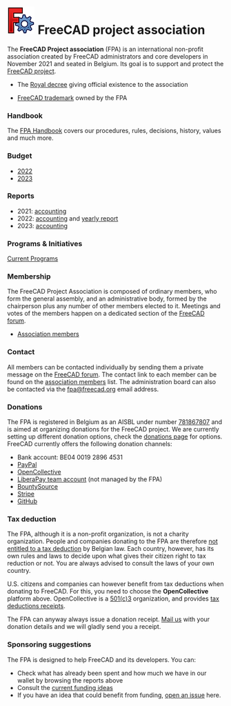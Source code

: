 # <img src="images/freecad.svg" style="zoom:50%;" /> FreeCAD project association

The **FreeCAD Project association** (FPA) is an international non-profit association created by FreeCAD administrators and core developers in November 2021 and seated in Belgium. Its goal is to support and protect the [FreeCAD project](https://freecad.org). 


* The [Royal decree](royal_decree.pdf) giving official existence to the association

* [FreeCAD trademark](trademark.pdf) owned by the FPA

### Handbook

The [FPA Handbook](./handbook/index.md) covers our procedures, rules, decisions, history, values and much more.


### Budget

* [2022](budgets/2022.md)
* [2023](reports/2022/yearly)

### Reports

* 2021: [accounting](reports/2021)
* 2022: [accounting](_reports/2022/accounting.md) and [yearly report](_reports/2022/yearly)
* 2023: [accounting](reports/2023)

### Programs & Initiatives

[Current Programs](./programs.md)


### Membership

The FreeCAD Project Association is composed of ordinary members, who form the general assembly, and an administrative body,  formed by the chairperson plus any number of other members elected to it. Meetings and votes of the members happen on a dedicated section of the [FreeCAD forum](https://forum.freecad.org).

* [Association members](./handbook/people/roster.md)

### Contact

All members can be contacted individually by sending them a private message on the [FreeCAD forum](https://forum.freecad.org). The contact link to each member can be found on the [association members](./handbook/people/roster.md) list. The administration board can also be contacted via the [fpa@freecad.org](mailto:fpa@freecad.org) email address.

### Donations

The FPA is registered in Belgium as an AISBL under number [781867807](https://kbopub.economie.fgov.be/kbopub/toonondernemingps.html?lang=en&ondernemingsnummer=781867807) and is aimed at organizing donations for the FreeCAD project. We are currently setting up different donation options, check the [donations page](https://wiki.freecadweb.org/Donate) for options. FreeCAD currently offers the following donation channels:

* Bank account: BE04 0019 2896 4531
* [PayPal](https://www.paypal.com/donate/?hosted_button_id=M3Z8BGW6DB69Q)
* [OpenCollective](https://opencollective.com/freecad)
* [LiberaPay team account](https://liberapay.com/FreeCAD/) (not managed by the FPA)
* [BountySource](https://salt.bountysource.com/teams/freecad)
* [Stripe](https://donate.stripe.com/14k3ei9TYgwFclq145)
* [GitHub](https://github.com/sponsors/FreeCAD)

### Tax deduction

The FPA, although it is a non-profit organization, is not a charity organization. People and companies donating to the FPA are therefore [not entitled to a tax deduction](https://finances.belgium.be/fr/particuliers/avantages_fiscaux/dons) by Belgian law. Each country, however, has its own rules and laws to decide upon what gives their citizen right to tax reduction or not. You are always advised to consult the laws of your own country.

U.S. citizens and companies can however benefit from tax deductions when donating to FreeCAD. For this, you need to choose the **OpenCollective** platform above. OpenCollective is a [501(c)3](https://en.wikipedia.org/wiki/501(c)(3)_organization) organization, and provides [tax deductions receipts](https://docs.opencollective.com/help/financial-contributors/receipts).

The FPA can anyway always issue a donation receipt. [Mail us](mailto:fpa@freecad.org) with your donation details and we will gladly send you a receipt.

### Sponsoring suggestions

The FPA is designed to help FreeCAD and its developers. You can:

* Check what has already been spent and how much we have in our wallet by browsing the reports above
* Consult the [current funding ideas](https://github.com/FreeCAD/FPA/issues)
* If you have an idea that could benefit from funding, [open an issue](https://github.com/FreeCAD/FPA/issues) here.
